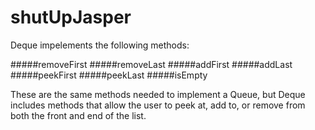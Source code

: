 # shutUpJasper

Deque impelements the following methods:

#####removeFirst
#####removeLast
#####addFirst
#####addLast
#####peekFirst
#####peekLast
#####isEmpty

These are the same methods needed to implement a Queue, but Deque includes methods that allow the user to peek at, add to, or remove from both the front and end of the list.
